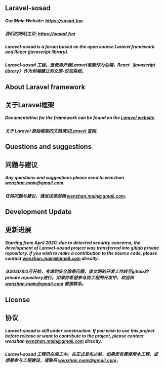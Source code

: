 ## Laravel-sosad

##### Our Main Website: https://sosad.fun #####
##### 我们的网站主页: https://sosad.fun #####
##### Laravel-sosad is a forum based on the open source Laravel framework and React (javascript library). #####
##### Laravel-sosad 工程，是使用开源Laravel框架作为后端，React（javascript library）作为前端建立的文库-论坛系统。 #####

##  About Laravel framework
## 关于Laravel框架

##### Documentation for the framework can be found on the [Laravel website](http://laravel.com/docs). #####
##### 关于 Laravel 原始框架的文档请见[Laravel 官网](http://laravel.com/docs). #####

## Questions and suggestions
## 问题与建议

##### Any questions and suggestions please send to wenzhan wenzhan.main@gmail.com. #####
##### 任何问题与建议，请发送至邮箱 wenzhan.main@gmail.com. #####

## Development Update
## 更新进展

##### Starting from April 2020, due to detected security concerns, the development of Laravel-sosad project was transferred into gitlab private repository. If you wish to make a contribution to the source code, please contact wenzhan.main@gmail.com directly. #####
##### 从2020年4月开始，考虑到安全隐患问题，废文网的开发工作转至gitlab的private repository进行。如果你希望参与到工程的开发中，欢迎和 wenzhan.main@gmail.com 直接联系。 #####

## License
## 协议

##### Laravel-sosad is still under construction. If you wish to use this project before release or want to contribute to the project, please contact wenzhan wenzhan.main@gmail.com directly. #####
##### Laravel-sosad 工程仍在施工中。在正式发布之前，如果您有意使用本工程，或想要参与工程建设，请联系 wenzhan.main@gmail.com。 ######

